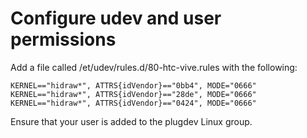 # Configure udev and user permissions

Add a file called /et/udev/rules.d/80-htc-vive.rules with the following:

    KERNEL=="hidraw*", ATTRS{idVendor}=="0bb4", MODE="0666"
    KERNEL=="hidraw*", ATTRS{idVendor}=="28de", MODE="0666"
    KERNEL=="hidraw*", ATTRS{idVendor}=="0424", MODE="0666"

Ensure that your user is added to the plugdev Linux group.